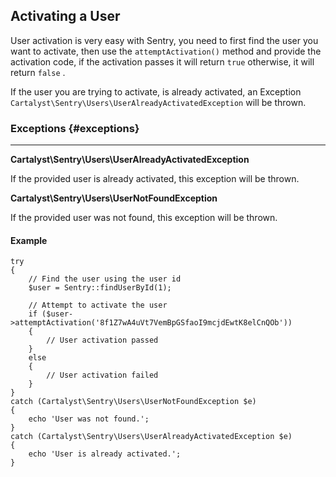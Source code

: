 ## Activating a User

User activation is very easy with Sentry, you need to first find the user you
want to activate, then use the `attemptActivation()` method and provide the
activation code, if the activation passes it will return `true` otherwise, it
will return `false` .

If the user you are trying to activate, is already activated, an Exception
`Cartalyst\Sentry\Users\UserAlreadyActivatedException` will be thrown.

### Exceptions {#exceptions}

---

**Cartalyst\Sentry\Users\UserAlreadyActivatedException**

If the provided user is already activated, this exception will be thrown.

**Cartalyst\Sentry\Users\UserNotFoundException**

If the provided user was not found, this exception will be thrown.

#### Example

	try
	{
		// Find the user using the user id
		$user = Sentry::findUserById(1);

		// Attempt to activate the user
		if ($user->attemptActivation('8f1Z7wA4uVt7VemBpGSfaoI9mcjdEwtK8elCnQOb'))
		{
			// User activation passed
		}
		else
		{
			// User activation failed
		}
	}
	catch (Cartalyst\Sentry\Users\UserNotFoundException $e)
	{
		echo 'User was not found.';
	}
	catch (Cartalyst\Sentry\Users\UserAlreadyActivatedException $e)
	{
		echo 'User is already activated.';
	}
